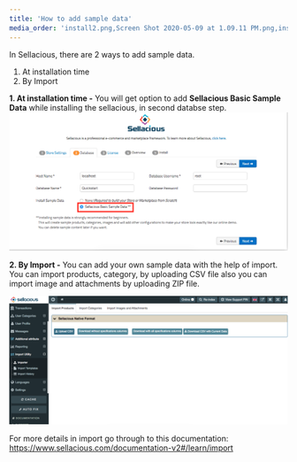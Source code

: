 ```yaml
---
title: 'How to add sample data'
media_order: 'install2.png,Screen Shot 2020-05-09 at 1.09.11 PM.png,install2 (2).png'
---
```


In Sellacious, there are 2 ways to add sample data.

1. At installation time 
2. By Import

**1.  At installation time -** You will get option to add <strong>Sellacious Basic Sample Data</strong> while installing the sellacious, in second databse step.
![](install2%20%282%29.png)

**2.  By Import -** You can add your own sample data with the help of import. You can import products, category,  by uploading CSV file also you can import image and attachments by uploading ZIP file.

![](Screen%20Shot%202020-05-09%20at%201.09.11%20PM.png)

For more details in import go through to this documentation: https://www.sellacious.com/documentation-v2#/learn/import